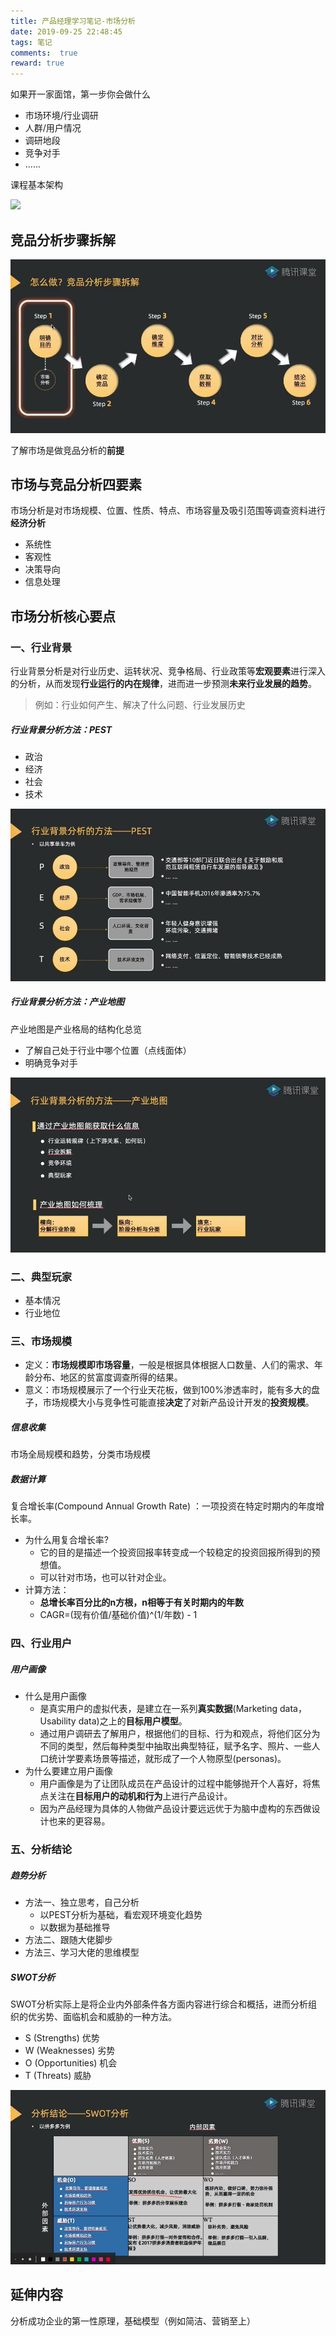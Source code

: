 ```yaml
---
title: 产品经理学习笔记-市场分析
date: 2019-09-25 22:48:45
tags: 笔记
comments:  true
reward: true
---
```

如果开一家面馆，第一步你会做什么

- 市场环境/行业调研
- 人群/用户情况
- 调研地段
- 竞争对手
- ......

<!-- more -->

课程基本架构

![](/assets/img/Snipaste_2019-09-25_20-31-00.jpg)

## 竞品分析步骤拆解

![](/assets/img/Snipaste_2019-09-25_20-42-23.jpg)

了解市场是做竞品分析的**前提**

## 市场与竞品分析四要素

市场分析是对市场规模、位置、性质、特点、市场容量及吸引范围等调查资料进行**经济分析**

- 系统性
- 客观性
- 决策导向
- 信息处理

## 市场分析核心要点

### 一、行业背景

行业背景分析是对行业历史、运转状况、竞争格局、行业政策等**宏观要素**进行深入的分析，从而发现**行业运行的内在规律**，进而进一步预测**未来行业发展的趋势**。

> 例如：行业如何产生、解决了什么问题、行业发展历史

##### 行业背景分析方法：PEST

- 政治
- 经济
- 社会
- 技术

![](/assets/img/Snipaste_2019-09-25_20-56-52.jpg)

##### 行业背景分析方法：产业地图

产业地图是产业格局的结构化总览

- 了解自己处于行业中哪个位置（点线面体）
- 明确竞争对手

![](/assets/img/Snipaste_2019-09-25_21-18-51.jpg)

### 二、典型玩家

- 基本情况
- 行业地位

### 三、市场规模

- 定义：**市场规模即市场容量**，一般是根据具体根据人口数量、人们的需求、年龄分布、地区的贫富度调查所得的结果。
- 意义：市场规模展示了一个行业天花板，做到100%渗透率时，能有多大的盘子，市场规模大小与竞争性可能直接**决定**了对新产品设计开发的**投资规模**。

##### 信息收集

市场全局规模和趋势，分类市场规模

##### 数据计算

复合增长率(Compound Annual Growth Rate) ：一项投资在特定时期内的年度增长率。

- 为什么用复合增长率?
  - 它的目的是描述一个投资回报率转变成一个较稳定的投资回报所得到的预想值。
  - 可以针对市场，也可以针对企业。
- 计算方法：
  - **总增长率百分比的n方根，n相等于有关时期内的年数**
  - CAGR=(现有价值/基础价值)^(1/年数) - 1

### 四、行业用户

##### 用户画像

- 什么是用户画像
  - 是真实用户的虚拟代表，是建立在一系列**真实数据**(Marketing data，Usability data)之上的**目标用户模型**。
  - 通过用户调研去了解用户，根据他们的目标、行为和观点，将他们区分为不同的类型，然后每种类型中抽取出典型特征，赋予名字、照片、一些人口统计学要素场景等描述，就形成了一个人物原型(personas)。
- 为什么要建立用户画像
  - 用户画像是为了让团队成员在产品设计的过程中能够抛开个人喜好，将焦点关注在**目标用户的动机和行为**上进行产品设计。
  - 因为产品经理为具体的人物做产品设计要远远优于为脑中虚构的东西做设计也来的更容易。

### 五、分析结论

##### 趋势分析

- 方法一、独立思考，自己分析
  - 以PEST分析为基础，看宏观环境变化趋势
  - 以数据为基础推导
- 方法二、跟随大佬脚步
- 方法三、学习大佬的思维模型

##### SWOT分析

SWOT分析实际上是将企业内外部条件各方面内容进行综合和概括，进而分析组织的优劣势、面临机会和威胁的一种方法。

- S (Strengths) 优势
- W (Weaknesses)  劣势
- O (Opportunities) 机会
- T (Threats) 威胁

![](/assets/img/Snipaste_2019-09-25_22-18-31.jpg)

## 延伸内容

分析成功企业的第一性原理，基础模型（例如简洁、营销至上）